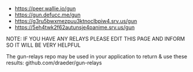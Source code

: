 - https://peer.wallie.io/gun
- https://gun.defucc.me/gun
- https://g3ru5bwxmezpuu3ktnoclbpiw4.srv.us/gun
- https://5eh4twk2f62autunsje4panime.srv.us/gun


NOTE: IF YOU HAVE ANY RELAYS PLEASE EDIT THIS PAGE AND INFORM SO IT WILL BE VERY HELPFUL

The gun-relays repo may be used in your application to return & use these results: github.com/draeder/gun-relays
